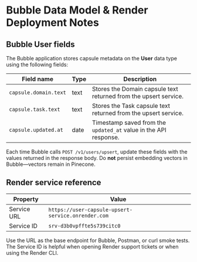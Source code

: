 # Bubble Data Model & Render Deployment Notes

## Bubble User fields

The Bubble application stores capsule metadata on the **User** data type using the following fields:

| Field name            | Type | Description |
| --------------------- | ---- | ----------- |
| `capsule.domain.text` | text | Stores the Domain capsule text returned from the upsert service. |
| `capsule.task.text`   | text | Stores the Task capsule text returned from the upsert service. |
| `capsule.updated.at`  | date | Timestamp saved from the `updated_at` value in the API response. |

Each time Bubble calls `POST /v1/users/upsert`, update these fields with the values returned in the response body. Do **not** persist embedding vectors in Bubble—vectors remain in Pinecone.

## Render service reference

| Property | Value |
| -------- | ----- |
| Service URL | `https://user-capsule-upsert-service.onrender.com` |
| Service ID  | `srv-d3b0vpffte5s739citc0` |

Use the URL as the base endpoint for Bubble, Postman, or curl smoke tests. The Service ID is helpful when opening Render support tickets or when using the Render CLI.

